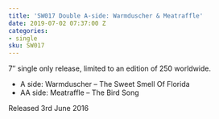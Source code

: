 ```yaml
---
title: 'SW017 Double A-side: Warmduscher & Meatraffle'
date: 2019-07-02 07:37:00 Z
categories:
- single
sku: SW017
---
```


7″ single only release, limited to an edition of 250 worldwide.

* A side: Warmduscher – The Sweet Smell Of Florida
* AA side: Meatraffle – The Bird Song

Released 3rd June 2016